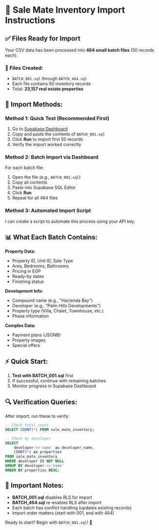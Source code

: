# 🚀 Sale Mate Inventory Import Instructions

## ✅ Files Ready for Import

Your CSV data has been processed into **464 small batch files** (50 records each).

### 📁 **Files Created:**
- `BATCH_001.sql` through `BATCH_464.sql`
- Each file contains 50 inventory records
- Total: **23,157 real estate properties**

## 🎯 **Import Methods:**

### **Method 1: Quick Test (Recommended First)**
1. Go to [Supabase Dashboard](https://supabase.com/dashboard/project/wkxbhvckmgrmdkdkhnqo/sql)
2. Copy and paste the contents of `BATCH_001.sql`
3. Click **Run** to import first 50 records
4. Verify the import worked correctly

### **Method 2: Batch Import via Dashboard**
For each batch file:
1. Open the file (e.g., `BATCH_002.sql`)
2. Copy all contents
3. Paste into Supabase SQL Editor
4. Click **Run**
5. Repeat for all 464 files

### **Method 3: Automated Import Script**
I can create a script to automate this process using your API key.

## 📊 **What Each Batch Contains:**

**Property Data:**
- Property ID, Unit ID, Sale Type
- Area, Bedrooms, Bathrooms
- Pricing in EGP
- Ready-by dates
- Finishing status

**Development Info:**
- Compound name (e.g., "Hacienda Bay")
- Developer (e.g., "Palm Hills Developments") 
- Property type (Villa, Chalet, Townhouse, etc.)
- Phase information

**Complex Data:**
- Payment plans (JSONB)
- Property images
- Special offers

## ⚡ **Quick Start:**

1. **Test with BATCH_001.sql** first
2. If successful, continue with remaining batches
3. Monitor progress in Supabase Dashboard

## 🔍 **Verification Queries:**

After import, run these to verify:

```sql
-- Check total count
SELECT COUNT(*) FROM sale_mate_inventory;

-- Check by developer
SELECT 
    developer->>'name' as developer_name,
    COUNT(*) as properties
FROM sale_mate_inventory 
WHERE developer IS NOT NULL
GROUP BY developer->>'name'
ORDER BY properties DESC;
```

## 🚨 **Important Notes:**

- **BATCH_001.sql** disables RLS for import
- **BATCH_464.sql** re-enables RLS after import
- Each batch has conflict handling (updates existing records)
- Import order matters (start with 001, end with 464)

Ready to start? Begin with `BATCH_001.sql`! 🎉
